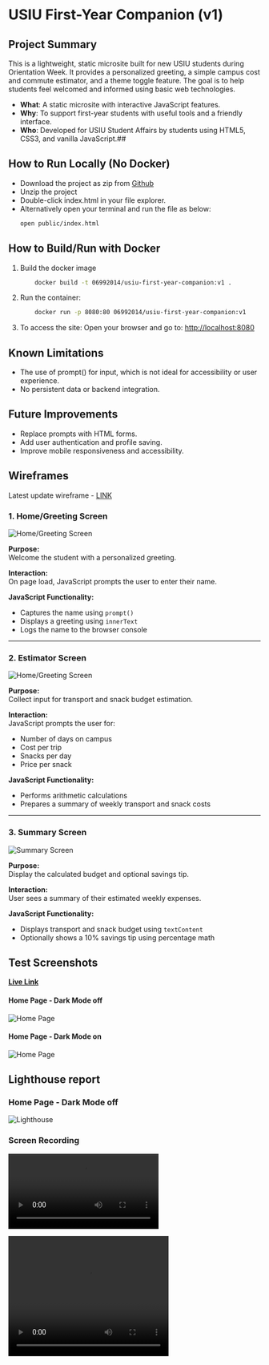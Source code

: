 # USIU First-Year Companion (v1)

## Project Summary
This is a lightweight, static microsite built for new USIU students during Orientation Week. It provides a personalized greeting, a simple campus cost and commute estimator, and a theme toggle feature. The goal is to help students feel welcomed and informed using basic web technologies.

- **What**: A static microsite with interactive JavaScript features.
- **Why**: To support first-year students with useful tools and a friendly interface.
- **Who**: Developed for USIU Student Affairs by students using HTML5, CSS3, and vanilla JavaScript.##

## How to Run Locally (No Docker)
- Download the project as zip from [Github](https://github.com/gmaroko/usiu-first-year-companion)
- Unzip the project
- Double-click index.html in your file explorer.
- Alternatively open your terminal and run the file as below:
    ```bash
    open public/index.html
    ```

## How to Build/Run with Docker

1. Build the docker image
    ```bash
        docker build -t 06992014/usiu-first-year-companion:v1 .
    ```
1. Run the container:
    ```bash
        docker run -p 8080:80 06992014/usiu-first-year-companion:v1
    ```
1.  To access the site: Open your browser and go to: [http://localhost:8080](http://localhost:8080)

## Known Limitations

- The use of prompt() for input, which is not ideal for accessibility or user experience.
- No persistent data or backend integration.

## Future Improvements
- Replace prompts with HTML forms.
- Add user authentication and profile saving.
- Improve mobile responsiveness and accessibility.

## Wireframes

Latest update wireframe - [LINK](https://wireframe.cc/hyHWvu)

### 1. Home/Greeting Screen

![Home/Greeting Screen](./design/wireframe_home_greeting.png)

**Purpose:**  
Welcome the student with a personalized greeting.

**Interaction:**  
On page load, JavaScript prompts the user to enter their name.

**JavaScript Functionality:**  
- Captures the name using `prompt()`
- Displays a greeting using `innerText`
- Logs the name to the browser console

---

### 2. Estimator Screen

![Home/Greeting Screen](./design/wireframe_estimator.png)

**Purpose:**  
Collect input for transport and snack budget estimation.

**Interaction:**  
JavaScript prompts the user for:
- Number of days on campus
- Cost per trip
- Snacks per day
- Price per snack

**JavaScript Functionality:**  
- Performs arithmetic calculations
- Prepares a summary of weekly transport and snack costs

---

### 3. Summary Screen

![Summary Screen](./design/wireframe_summary.png)

**Purpose:**  
Display the calculated budget and optional savings tip.

**Interaction:**  
User sees a summary of their estimated weekly expenses.

**JavaScript Functionality:**  
- Displays transport and snack budget using `textContent`
- Optionally shows a 10% savings tip using percentage math



## Test Screenshots

[**Live Link**](https://gmaroko.github.io/usiu-first-year-companion/public/index.html)

#### Home Page - Dark Mode off
![Home Page ](./design/home_page_1.png)


#### Home Page - Dark Mode on
![Home Page ](./design/home_page_2.png)

## Lighthouse report

### Home Page - Dark Mode off
![Lighthouse](./design/lighthouse.png)

### Screen Recording
![Screen Recording](./design/screen_capture.mov)

<video width="320" height="240" controls>
  <source src="./design/screen_capture.mov" type="video/mp4">
</video>
